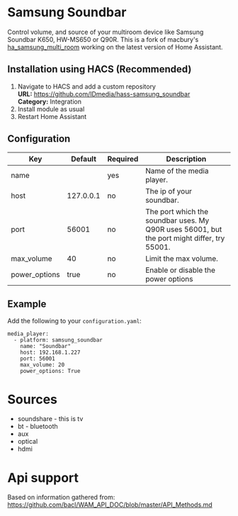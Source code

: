 Samsung Soundbar
============
Control volume, and source of your multiroom device like Samsung Soundbar K650, HW-MS650 or Q90R. This is a fork of macbury's [ha_samsung_multi_room](https://github.com/macbury/ha_samsung_multi_room) working on the latest version of Home Assistant.

## Installation using HACS (Recommended)
1. Navigate to HACS and add a custom repository  
    **URL:** https://github.com/IDmedia/hass-samsung_soundbar  
    **Category:** Integration
2. Install module as usual
3. Restart Home Assistant

## Configuration
| Key | Default | Required | Description
| --- | --- | --- | ---
| name | | yes | Name of the media player.
| host | 127.0.0.1 | no | The ip of your soundbar.
| port | 56001 | no | The port which the soundbar uses. My Q90R uses 56001, but the port might differ, try 55001.
| max_volume | 40 | no | Limit the max volume.
| power_options | true | no | Enable or disable the power options

## Example
Add the following to your `configuration.yaml`:
```
media_player:
  - platform: samsung_soundbar
    name: "Soundbar"
    host: 192.168.1.227
    port: 56001
    max_volume: 20
    power_options: True
```

# Sources

* soundshare - this is tv
* bt - bluetooth
* aux
* optical
* hdmi

# Api support
Based on information gathered from: https://github.com/bacl/WAM_API_DOC/blob/master/API_Methods.md